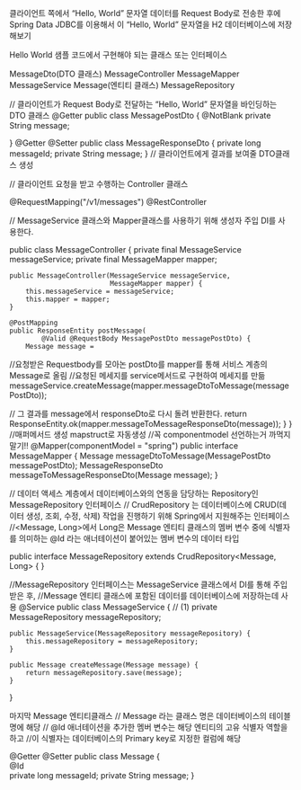 클라이언트 쪽에서 “Hello, World” 문자열 데이터를 Request Body로 전송한 후에 Spring Data JDBC를 이용해서 이 “Hello, World” 문자열을 H2 데이터베이스에 저장해보기

Hello World 샘플 코드에서 구현해야 되는 클래스 또는 인터페이스

MessageDto(DTO 클래스)
MessageController
MessageMapper
MessageService
Message(엔티티 클래스)
MessageRepository

// 클라이언트가 Request Body로 전달하는 “Hello, World” 문자열을 바인딩하는 DTO 클래스
@Getter
public class MessagePostDto {
    @NotBlank
    private String message;

}
@Getter
@Setter
public class MessageResponseDto {
    private long messageId;
    private String message;
}
// 클라이언트에게 결과를 보여줄 DTO클래스 생성



// 클라이언트 요청을 받고 수행하는 Controller 클래스

@RequestMapping("/v1/messages")
@RestController

// MessageService 클래스와 Mapper클래스를 사용하기 위해 생성자 주입 DI를 사용한다.

public class MessageController {
    private final MessageService messageService;
    private final MessageMapper mapper;

    public MessageController(MessageService messageService,
                             MessageMapper mapper) {
        this.messageService = messageService;
        this.mapper = mapper;
    }

    @PostMapping
    public ResponseEntity postMessage(
            @Valid @RequestBody MessagePostDto messagePostDto) {
        Message message =
 //요청받은 Requestbody를 모아논 postDto를 mapper를 통해 서비스 계층의 Message로 올림 
 //요청된 메세지를 service메서드로 구현하여 메세지를 만듦  messageService.createMessage(mapper.messageDtoToMessage(messagePostDto));

// 그 결과를 message에서 responseDto로 다시 돌려 반환한다.
return ResponseEntity.ok(mapper.messageToMessageResponseDto(message));
    }
}
//매퍼메서드 생성 mapstruct로 자동생성 
//꼭 componentmodel 선언하는거 까먹지 말기!!
@Mapper(componentModel = "spring")
public interface MessageMapper {
    Message messageDtoToMessage(MessagePostDto messagePostDto);
    MessageResponseDto messageToMessageResponseDto(Message message);
}


// 데이터 액세스 계층에서 데이터베이스와의 연동을 담당하는 Repository인 MessageRepository 인터페이스
// CrudRepository 는 데이터베이스에 CRUD(데이터 생성, 조회, 수정, 삭제) 작업을 진행하기 위해 Spring에서 지원해주는 인터페이스
//<Message, Long>에서 Long은 Message 엔티티 클래스의 멤버 변수 중에 식별자를 의미하는 @Id 라는 애너테이션이 붙어있는 멤버 변수의 데이터 타입


public interface MessageRepository extends CrudRepository<Message, Long> {
}

//MessageRepository 인터페이스는 MessageService 클래스에서 DI를 통해 주입 받은 후, 
//Message 엔티티 클래스에 포함된 데이터를 데이터베이스에 저장하는데 사용
@Service
public class MessageService {
		// (1)
    private MessageRepository messageRepository;

    public MessageService(MessageRepository messageRepository) {
        this.messageRepository = messageRepository;
    }

    public Message createMessage(Message message) {
        return messageRepository.save(message);  
    }
}

마지막 Message 엔티티클래스 
// Message 라는 클래스 명은 데이터베이스의 테이블 명에 해당
// @Id 애너테이션을 추가한 멤버 변수는 해당 엔티티의 고유 식별자 역할을 하고
//이 식별자는 데이터베이스의 Primary key로 지정한 컬럼에 해당

@Getter
@Setter
public class Message {  
    @Id    
    private long messageId;
    private String message;
}
